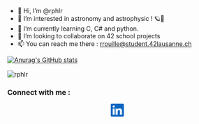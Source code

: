 - 👋 Hi, I’m @rphlr
- 👀 I’m interested in astronomy and astrophysic ! 🪐🔭
- 🌱 I’m currently learning C, C# and python.
- 💞️ I’m looking to collaborate on 42 school projects 
- 📫 You can reach me there : rrouille@student.42lausanne.ch

[![Anurag's GitHub stats](https://github-readme-stats.vercel.app/api?username=rphlr)](https://github.com/anuraghazra/github-readme-stats) 
<p><img align="center" src="https://github-readme-stats.vercel.app/api/top-langs?username=rphlr&show_icons=true&locale=en&layout=compact" alt="rphlr" /></p> 

<h3 align="left">Connect with me :</h3> 
<p align="center">
<a href="https://www.linkedin.com/in/rphlr" target="blank"><img align="center" src="logos/linkedin.png" alt="linkedin logo" height="30" width="30" /></a> 
</p>
